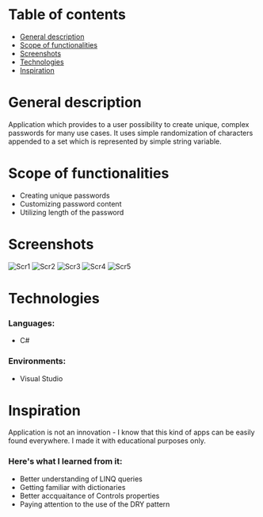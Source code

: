 # Table of contents
* [General description](#general-description)
* [Scope of functionalities](#scope-of-functionalities)
* [Screenshots](#screenshots)
* [Technologies](#technologies)
* [Inspiration](#inspiration)

# General description

Application which provides to a user possibility to create unique, complex passwords for many use cases. It uses simple randomization of characters appended to a set which is represented by simple string variable.

# Scope of functionalities

* Creating unique passwords
* Customizing password content
* Utilizing length of the password

# Screenshots

![Scr1](https://i.ibb.co/LkTDHpY/pgen1.png)
![Scr2](https://i.ibb.co/h278J39/pgen2.png)
![Scr3](https://i.ibb.co/dmvxxj4/pgen3.png)
![Scr4](https://i.ibb.co/521cq4k/pgen4.png)
![Scr5](https://i.ibb.co/PzXjx8Q/pgen5.png)

# Technologies

### Languages:
* C#

### Environments:
* Visual Studio

# Inspiration

Application is not an innovation - I know that this kind of apps can be easily found everywhere. I made it with educational purposes only.

### Here's what I learned from it:
* Better understanding of LINQ queries
* Getting familiar with dictionaries
* Better accquaitance of Controls properties
* Paying attention to the use of the DRY pattern



